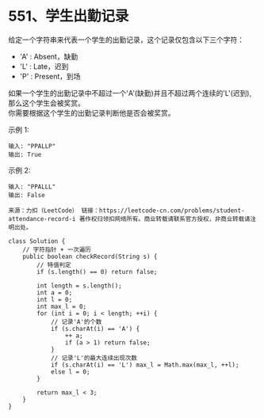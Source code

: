 551、学生出勤记录
===
给定一个字符串来代表一个学生的出勤记录，这个记录仅包含以下三个字符：<br>
* 'A' : Absent，缺勤
* 'L' : Late，迟到
* 'P' : Present，到场

如果一个学生的出勤记录中不超过一个'A'(缺勤)并且不超过两个连续的'L'(迟到),那么这个学生会被奖赏。<br>
你需要根据这个学生的出勤记录判断他是否会被奖赏。<br>

示例 1:<br>
```
输入: "PPALLP"
输出: True
```
示例 2:<br>
```
输入: "PPALLL"
输出: False
```
``
来源：力扣（LeetCode）
链接：https://leetcode-cn.com/problems/student-attendance-record-i
著作权归领扣网络所有。商业转载请联系官方授权，非商业转载请注明出处。
``

```
class Solution {
    // 字符指针 + 一次遍历
    public boolean checkRecord(String s) {
        // 特值判定
        if (s.length() == 0) return false;

        int length = s.length();
        int a = 0;
        int l = 0;
        int max_l = 0;
        for (int i = 0; i < length; ++i) {
            // 记录'A'的个数
            if (s.charAt(i) == 'A') {
                ++ a;
                if (a > 1) return false;
            }
            // 记录'L'的最大连续出现次数
            if (s.charAt(i) == 'L') max_l = Math.max(max_l, ++l);
            else l = 0;
        }
        
        return max_l < 3;
    }
}
```
